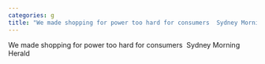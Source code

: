 ```yaml
---
categories: g
title: "We made shopping for power too hard for consumers  Sydney Morning Herald"
---
```

We made shopping for power too hard for consumers&nbsp;&nbsp;Sydney Morning Herald